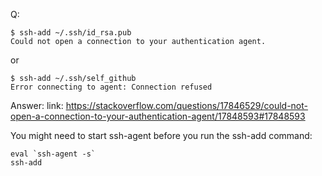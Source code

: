 Q: 
```
$ ssh-add ~/.ssh/id_rsa.pub
Could not open a connection to your authentication agent.
```

or

```
$ ssh-add ~/.ssh/self_github
Error connecting to agent: Connection refused
```


Answer:
link:
https://stackoverflow.com/questions/17846529/could-not-open-a-connection-to-your-authentication-agent/17848593#17848593

You might need to start ssh-agent before you run the ssh-add command:

```
eval `ssh-agent -s`
ssh-add
```

